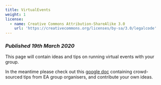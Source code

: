 ```yaml
---
title: VirtualEvents
weight: 1
license:
  - name: Creative Commons Attribution-ShareAlike 3.0
    url: 'https://creativecommons.org/licenses/by-sa/3.0/legalcode'
---
```

### _Published 19th March 2020_

This page will contain ideas and tips on running virtual events with your group. 

In the meantime please check out this <a target="_blank" href="https://docs.google.com/document/d/1Lzx-u2YCU375g49fO2ix0SsN_756zVwzMUAcEC2tiX4/edit">google doc</a> containing crowd-sourced tips from EA group organisers, and contribute your own ideas.  
